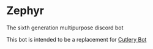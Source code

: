 # Zephyr
The sixth generation multipurpose discord bot


This bot is intended to be a replacement for [Cutlery Bot](https://github.com/BSpoones/Cutlery-Bot)
